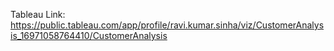 Tableau Link: https://public.tableau.com/app/profile/ravi.kumar.sinha/viz/CustomerAnalysis_16971058764410/CustomerAnalysis
